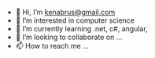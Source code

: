 - 👋 Hi, I’m kenabrus@gmail.com
- 👀 I’m interested in computer science
- 🌱 I’m currently learning .net, c#, angular, 
- 💞️ I’m looking to collaborate on ...
- 📫 How to reach me ...

<!---
kenabrus/kenabrus is a ✨ special ✨ repository because its `README.md` (this file) appears on your GitHub profile.
You can click the Preview link to take a look at your changes.
--->

